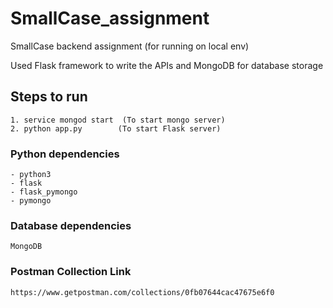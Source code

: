 # SmallCase_assignment
SmallCase backend assignment (for running on local env)

Used Flask framework to write the APIs and MongoDB for database storage

## Steps to run
    1. service mongod start  (To start mongo server)
    2. python app.py        (To start Flask server)

### Python dependencies

    - python3
    - flask
    - flask_pymongo
    - pymongo
    
### Database dependencies

    MongoDB

### Postman Collection Link
    https://www.getpostman.com/collections/0fb07644cac47675e6f0
